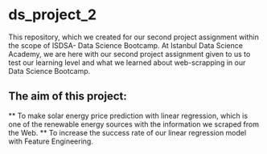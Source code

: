 # ds_project_2
This repository, which we created for our second project assignment within the scope of ISDSA- Data Science Bootcamp.
At Istanbul Data Science Academy, we are here with our second project assignment given to us to test our learning level and what we learned about web-scrapping in our Data Science Bootcamp. 
## The aim of this project: 
** To make solar energy price prediction with linear regression, which is one of the renewable energy sources with the information we scraped from the Web.
** To increase the success rate of our linear regression model with Feature Engineering.
